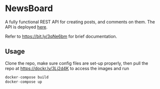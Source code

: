 # NewsBoard

A fully functional REST API for creating posts, and comments on them. The API is deployed [here](https://news1board.herokuapp.com/). 

Refer to https://bit.ly/3qNe6bm for brief documentation.

## Usage

Clone the repo, make sure config files are set-up properly, then pull the repo at https://dockr.ly/3Lj2d4K to access the images and run
```python
docker-compose build
docker-compose up
```
